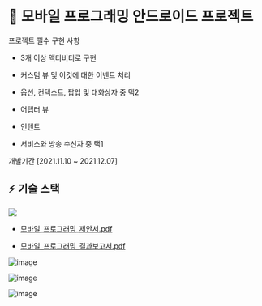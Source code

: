 # 📲 모바일 프로그래밍 안드로이드 프로젝트

프로젝트 필수 구현 사항

- 3개 이상 액티비티로 구현

- 커스텀 뷰 및 이것에 대한 이벤트 처리 

- 옵션, 컨텍스트, 팝업 및 대화상자 중 택2

- 어댑터 뷰

- 인텐트

- 서비스와 방송 수신자 중 택1

개발기간 [2021.11.10 ~ 2021.12.07]


## ⚡ 기술 스택
<img src="https://img.shields.io/badge/androidstudio-3DDC84?style=for-the-badge&logo=androidstudio&logoColor=white">

- [모바일_프로그래밍_제안서.pdf](https://github.com/kimdayeon37/Mobile-Programming/files/13292037/_2020204014_.pdf)

- [모바일_프로그래밍_결과보고서.pdf](https://github.com/kimdayeon37/Mobile-Programming/files/13292009/_2020204014_.pdf)

![image](https://github.com/kimdayeon37/Mobile-Programming/assets/93921784/953d30d4-1905-4c53-841a-38a77006e717)

![image](https://github.com/kimdayeon37/Mobile-Programming/assets/93921784/8984e1e3-350c-4c96-b83d-b8784a516f94)

![image](https://github.com/kimdayeon37/Mobile-Programming/assets/93921784/80cb8fce-5ac0-4771-a7ee-3c620076357e)
